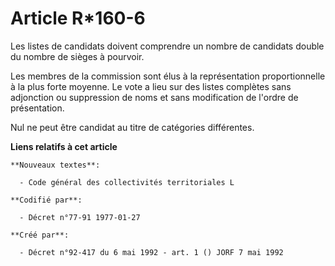 # Article R*160-6

Les listes de candidats doivent comprendre un nombre de candidats double du nombre de sièges à pourvoir.

Les membres de la commission sont élus à la représentation proportionnelle à la plus forte moyenne. Le vote a lieu sur des
listes complètes sans adjonction ou suppression de noms et sans modification de l'ordre de présentation.

Nul ne peut être candidat au titre de catégories différentes.

**Liens relatifs à cet article**

	**Nouveaux textes**:

	  - Code général des collectivités territoriales L

	**Codifié par**:

	  - Décret n°77-91 1977-01-27

	**Créé par**:

	  - Décret n°92-417 du 6 mai 1992 - art. 1 () JORF 7 mai 1992
